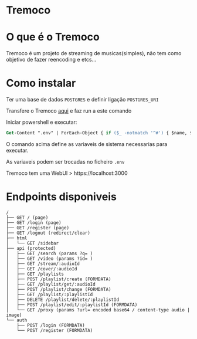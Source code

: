 ﻿# Tremoco

# O que é o Tremoco

Tremoco é um projeto de streaming de musicas(simples), não tem como objetivo de fazer reencoding e etcs...

# Como instalar

Ter uma base de dados `POSTGRES` e definir ligação `POSTGRES_URI` 

Transfere o Tremoco [aqui](https://github.com/atjoao/concordo/releases) e faz run a este comando

Iniciar powershell e executar:
```ps
Get-Content ".env" | ForEach-Object { if ($_ -notmatch '^#') { $name, $value = $_ -split '=', 2; $value = $value.Trim().Trim('"'); [System.Environment]::SetEnvironmentVariable($name.Trim(), $value, [System.EnvironmentVariableTarget]::Process) } }; .\music.exe
```
O comando acima define as variaveis de sistema necessarias para executar.

As variaveis podem ser trocadas no ficheiro `.env`

Tremoco tem uma WebUI > https://localhost:3000

# Endpoints disponiveis
```
/
├── GET / (page)
├── GET /login (page)
├── GET /register (page)
├── GET /logout (redirect/clear)
├── html
│   └── GET /sidebar
├── api (protected)
│   ├── GET /search (params ?q= )
│   ├── GET /video (params ?id= )
│   ├── GET /stream/:audioId
│   ├── GET /cover/:audioId
│   ├── GET /playlists
│   ├── POST /playlist/create (FORMDATA)
│   ├── GET /playlist/get/:audioId
│   ├── POST /playlist/change (FORMDATA)
│   ├── GET /playlist/:playlistId
│   ├── DELETE /playlist/delete/:playlistId
│   ├── POST /playlist/edit/:playlistId (FORMDATA)
│   └── GET /proxy (params ?url= encoded base64 / content-type audio | image)
└── auth
    ├── POST /login (FORMDATA)
    └── POST /register (FORMDATA)

```